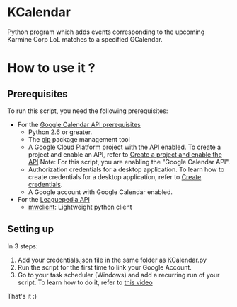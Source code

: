 # KCalendar
Python program which adds events corresponding to the upcoming Karmine Corp LoL matches to a specified GCalendar.

# How to use it ?
## Prerequisites
To run this script, you need the following prerequisites:

- For the [Google Calendar API prerequisites](https://developers.google.com/calendar/api/quickstart/python)
  - Python 2.6 or greater.
  - The [pip](https://pypi.python.org/pypi/pip) package management tool
  - A Google Cloud Platform project with the API enabled. To create a project and enable an API, refer to [Create a project and enable the API](https://developers.google.com/workspace/guides/create-project)
      Note: For this script, you are enabling the "Google Calendar API".
  - Authorization credentials for a desktop application. To learn how to create credentials for a desktop application, refer to [Create credentials](https://developers.google.com/workspace/guides/create-credentials).
  - A Google account with Google Calendar enabled.
- For the [Leaguepedia API](https://lol.fandom.com/wiki/Help:Leaguepedia_API)
  - [mwclient](https://mwclient.readthedocs.io/en/latest/user/index.html): Lightweight python client

## Setting up
In 3 steps:
1. Add your credentials.json file in the same folder as KCalendar.py
2. Run the script for the first time to link your Google Account.
3. Go to your task scheduler (Windows) and add a recurring run of your script. To learn how to do it, refer to [this video](https://www.youtube.com/watch?v=4n2fC97MNac&t=441s)

That's it :)
